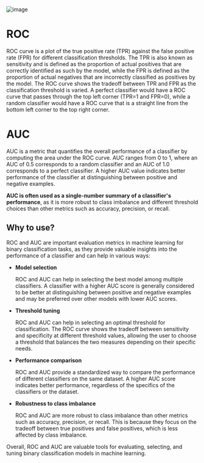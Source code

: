 ![image](https://user-images.githubusercontent.com/92606737/219829359-3432d1af-238e-48ab-b0a2-a46f6e7a5944.png)

# ROC
ROC curve is a plot of the true positive rate (TPR) against the false positive rate (FPR) for different classification thresholds. The TPR is also known as sensitivity and is defined as the proportion of actual positives that are correctly identified as such by the model, while the FPR is defined as the proportion of actual negatives that are incorrectly classified as positives by the model. The ROC curve shows the tradeoff between TPR and FPR as the classification threshold is varied. A perfect classifier would have a ROC curve that passes through the top left corner (TPR=1 and FPR=0), while a random classifier would have a ROC curve that is a straight line from the bottom left corner to the top right corner.


# AUC

AUC is a metric that quantifies the overall performance of a classifier by computing the area under the ROC curve. AUC ranges from 0 to 1, where an AUC of 0.5 corresponds to a random classifier and an AUC of 1.0 corresponds to a perfect classifier. A higher AUC value indicates better performance of the classifier at distinguishing between positive and negative examples.

__AUC is often used as a single-number summary of a classifier's performance__, as it is more robust to class imbalance and different threshold choices than other metrics such as accuracy, precision, or recall.

## Why to use?

ROC and AUC are important evaluation metrics in machine learning for binary classification tasks, as they provide valuable insights into the performance of a classifier and can help in various ways:

- __Model selection__

    ROC and AUC can help in selecting the best model among multiple classifiers. A classifier with a higher AUC score is generally considered to be better at distinguishing between positive and negative examples and may be preferred over other models with lower AUC scores.

- __Threshold tuning__

    ROC and AUC can help in selecting an optimal threshold for classification. The ROC curve shows the tradeoff between sensitivity and specificity at different threshold values, allowing the user to choose a threshold that balances the two measures depending on their specific needs.

- __Performance comparison__

    ROC and AUC provide a standardized way to compare the performance of different classifiers on the same dataset. A higher AUC score indicates better performance, regardless of the specifics of the classifiers or the dataset.

- __Robustness to class imbalance__
    
    ROC and AUC are more robust to class imbalance than other metrics such as accuracy, precision, or recall. This is because they focus on the tradeoff between true positives and false positives, which is less affected by class imbalance.

Overall, ROC and AUC are valuable tools for evaluating, selecting, and tuning binary classification models in machine learning.
